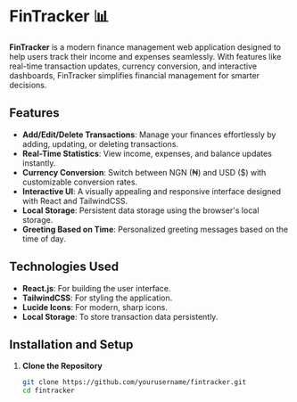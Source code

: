 # FinTracker 📊

**FinTracker** is a modern finance management web application designed to help users track their income and expenses seamlessly. With features like real-time transaction updates, currency conversion, and interactive dashboards, FinTracker simplifies financial management for smarter decisions.

## Features

- **Add/Edit/Delete Transactions**: Manage your finances effortlessly by adding, updating, or deleting transactions.
- **Real-Time Statistics**: View income, expenses, and balance updates instantly.
- **Currency Conversion**: Switch between NGN (₦) and USD ($) with customizable conversion rates.
- **Interactive UI**: A visually appealing and responsive interface designed with React and TailwindCSS.
- **Local Storage**: Persistent data storage using the browser's local storage.
- **Greeting Based on Time**: Personalized greeting messages based on the time of day.

## Technologies Used

- **React.js**: For building the user interface.
- **TailwindCSS**: For styling the application.
- **Lucide Icons**: For modern, sharp icons.
- **Local Storage**: To store transaction data persistently.

## Installation and Setup

1. **Clone the Repository**
   ```bash
   git clone https://github.com/yourusername/fintracker.git
   cd fintracker
